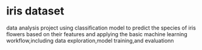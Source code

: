 # iris dataset
data analysis project using classification model to predict the species of iris flowers based on their features and applying the basic machine learning workflow,including data exploration,model training,and evaluationn
